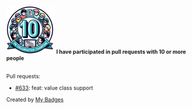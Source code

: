 <img src="https://github.com/my-badges/my-badges/blob/master/badges/pr-collaboration/pr-collaboration-10.png?raw=true" alt="I have participated in pull requests with 10 or more people" title="I have participated in pull requests with 10 or more people" width="128">
<strong>I have participated in pull requests with 10 or more people</strong>
<br><br>

Pull requests:

- <a href="https://github.com/mockk/mockk/pull/633">#633</a>: feat: value class support


Created by <a href="https://github.com/my-badges/my-badges">My Badges</a>